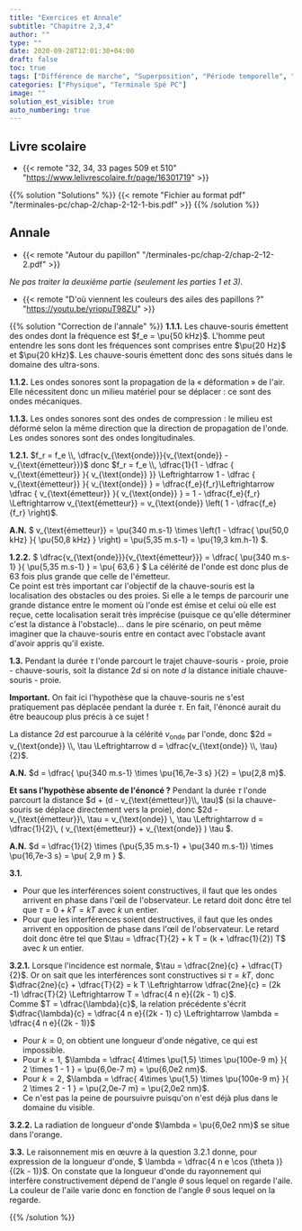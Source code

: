 ```yaml
---
title: "Exercices et Annale"
subtitle: "Chapitre 2,3,4"
author: ""
type: ""
date: 2020-09-28T12:01:30+04:00
draft: false
toc: true
tags: ["Différence de marche", "Superposition", "Période temporelle", "Longueur d'onde", "Retard", "Déphasage", "Ondes", "Interférences", "Doppler", "Annale"]
categories: ["Physique", "Terminale Spé PC"]
image: ""
solution_est_visible: true
auto_numbering: true
---
```


## Livre scolaire
- {{< remote "32, 34, 33 pages 509 et 510" "https://www.lelivrescolaire.fr/page/16301719" >}}

{{% solution "Solutions" %}}
{{< remote "Fichier au format pdf" "/terminales-pc/chap-2/chap-2-12-1-bis.pdf" >}}
{{% /solution %}}

## Annale
- {{< remote "Autour du papillon" "/terminales-pc/chap-2/chap-2-12-2.pdf" >}}

*Ne pas traiter la deuxième partie (seulement les parties 1 et 3).*

- {{< remote "D'où viennent les couleurs des ailes des papillons ?" "https://youtu.be/yriopuT98ZU" >}}

{{% solution "Correction de l'annale" %}}
**1.1.1.** Les chauve-souris émettent des ondes dont la fréquence est $f_e = \pu{50 kHz}$. L'homme peut entendre les sons dont les fréquences sont comprises entre $\pu{20 Hz}$ et $\pu{20 kHz}$. Les chauve-souris émettent donc des sons situés dans le domaine des ultra-sons.

**1.1.2.** Les ondes sonores sont la propagation de la « déformation » de l'air. Elle nécessitent donc un milieu matériel pour se déplacer : ce sont des ondes mécaniques.

**1.1.3.** Les ondes sonores sont des ondes de compression : le milieu est déformé selon la même direction que la direction de propagation de l'onde.   
Les ondes sonores sont des ondes longitudinales.

**1.2.1.** $f_r = f_e \\, \dfrac{v_{\text{onde}}}{v_{\text{onde}} - v_{\text{émetteur}}}$ donc $f_r = f_e \\, \dfrac{1}{1 - \dfrac { v_{\text{émetteur}} }{ v_{\text{onde}} }} \Leftrightarrow 1 - \dfrac { v_{\text{émetteur}} }{ v_{\text{onde}} } = \dfrac{f_e}{f_r}\Leftrightarrow \dfrac { v_{\text{émetteur}} }{ v_{\text{onde}} } = 1 - \dfrac{f_e}{f_r} \Leftrightarrow v_{\text{émetteur}} = v_{\text{onde}} \left( 1 - \dfrac{f_e}{f_r} \right)$.

**A.N.** $ v_{\text{émetteur}} = \pu{340 m.s-1} \times \left(1 - \dfrac{ \pu{50,0 kHz} }{ \pu{50,8 kHz} } \right) = \pu{5,35 m.s-1} = \pu{19,3 km.h-1} $.

**1.2.2.** $ \dfrac{v_{\text{onde}}}{v_{\text{émetteur}}} = \dfrac{ \pu{340 m.s-1} }{ \pu{5,35 m.s-1} } = \pu{ 63,6 } $ La célérité de l'onde est donc plus de 63 fois plus grande que celle de l'émetteur.  
Ce point est très important car l'objectif de la chauve-souris est la localisation des obstacles ou des proies. Si elle a le temps de parcourir une grande distance entre le moment où l'onde est émise et celui où elle est reçue, cette localisation serait très imprécise (puisque ce qu'elle déterminer c'est la distance à l'obstacle)... dans le pire scénario, on peut même imaginer que la chauve-souris entre en contact avec l'obstacle avant d'avoir appris qu'il existe.

**1.3.** Pendant la durée $\tau$ l'onde parcourt le trajet chauve-souris - proie, proie - chauve-souris, soit la distance $2d$ si on note $d$ la distance initiale chauve-souris - proie.

**Important.** On fait ici l'hypothèse que la chauve-souris ne s'est pratiquement pas déplacée pendant la durée $\tau$. En fait, l'énoncé aurait du être beaucoup plus précis à ce sujet !

La distance $2d$ est parcourue à la célérité $v_{\text{onde}}$ par l'onde, donc $2d = v_{\text{onde}} \\, \tau \Leftrightarrow d = \dfrac{v_{\text{onde}} \\, \tau}{2}$.

**A.N.** $d = \dfrac{ \pu{340 m.s-1} \times \pu{16,7e-3 s} }{2} = \pu{2,8 m}$.

**Et sans l'hypothèse absente de l'énoncé ?** Pendant la durée $\tau$ l'onde parcourt la distance $d + (d - v_{\text{émetteur}}\\, \tau)$ (si la chauve-souris se déplace directement vers la proie), donc $2d - v_{\text{émetteur}}\\, \tau = v_{\text{onde}} \\, \tau \Leftrightarrow d = \dfrac{1}{2}\\, ( v_{\text{émetteur}} + v_{\text{onde}} ) \tau $.

**A.N.** $d = \dfrac{1}{2} \times (\pu{5,35 m.s-1} + \pu{340 m.s-1}) \times \pu{16,7e-3 s} = \pu{ 2,9 m } $.

**3.1.** 
- Pour que les interférences soient constructives, il faut que les ondes arrivent en phase dans l'œil de l'observateur. Le retard doit donc être tel que $\tau = 0 + k T = k T$ avec $k$ un entier.
- Pour que les interférences soient destructives, il faut que les ondes arrivent en opposition de phase dans l'œil de l'observateur. Le retard doit donc être tel que $\tau = \dfrac{T}{2} + k T = (k + \dfrac{1}{2}) T$ avec $k$ un entier.

**3.2.1.** Lorsque l'incidence est normale, $\tau = \dfrac{2ne}{c} + \dfrac{T}{2}$. Or on sait que les interférences sont constructives si $\tau = k T$, donc $\dfrac{2ne}{c} + \dfrac{T}{2} = k T \Leftrightarrow \dfrac{2ne}{c} = (2k -1) \dfrac{T}{2} \Leftrightarrow T = \dfrac{4 n e}{(2k - 1) c}$.   
Comme $T = \dfrac{\lambda}{c}$, la relation précédente s'écrit $\dfrac{\lambda}{c} = \dfrac{4 n e}{(2k - 1) c}  \Leftrightarrow \lambda = \dfrac{4 n e}{(2k - 1)}$

- Pour $k = 0$, on obtient une longueur d'onde négative, ce qui est impossible.
- Pour $k = 1$, $\lambda = \dfrac{ 4\times \pu{1,5} \times \pu{100e-9 m} }{ 2 \times 1 - 1 } = \pu{6,0e-7 m} = \pu{6,0e2 nm}$.
- Pour $k = 2$, $\lambda = \dfrac{ 4\times \pu{1,5} \times \pu{100e-9 m} }{ 2 \times 2 - 1 } = \pu{2,0e-7 m} = \pu{2,0e2 nm}$.
- Ce n'est pas la peine de poursuivre puisqu'on n'est déjà plus dans le domaine du visible.

**3.2.2.** La radiation de longueur d'onde $\lambda = \pu{6,0e2 nm}$ se situe dans l'orange.

**3.3.** Le raisonnement mis en œuvre à la question 3.2.1 donne, pour expression de la longueur d'onde, $ \lambda = \dfrac{4 n e \cos (\theta )}{(2k - 1)}$. On constate que la longueur d'onde du rayonnement qui interfère constructivement dépend de l'angle $\theta$ sous lequel on regarde l'aile.  
La couleur de l'aile varie donc en fonction de l'angle $\theta$ sous lequel on la regarde.

{{% /solution %}}